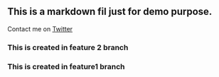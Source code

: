## This is a markdown fil just for demo purpose.

Contact me on [Twitter](Http://twitter.com/ktajpuri)


### This is created in feature 2 branch

### This is created in feature1 branch
